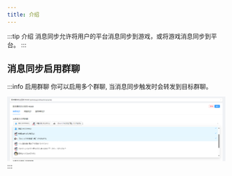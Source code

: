 ```yaml
---
title: 介绍
---
```


:::tip 介绍
消息同步允许将用户的平台消息同步到游戏，或将游戏消息同步到平台。
:::

## 消息同步启用群聊

:::info 启用群聊
你可以启用多个群聊, 当消息同步触发时会转发到目标群聊。

![](./image/group.png)
:::
